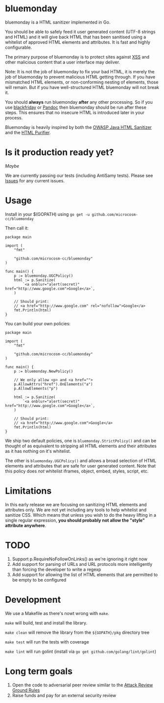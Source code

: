 bluemonday
==========

bluemonday is a HTML sanitizer implemented in Go.

You should be able to safely feed it user generated content (UTF-8 strings and HTML) and it will give back HTML that has been sanitised using a whitelist of approved HTML elements and attributes. It is fast and highly configurable.

The primary purpose of bluemonday is to protect sites against [XSS](http://en.wikipedia.org/wiki/Cross-site_scripting) and other malicious content that a user interface may deliver.

Note: It is not the job of bluemonday to fix your bad HTML, it is merely the job of bluemonday to prevent malicious HTML getting through. If you have mismatched HTML elements, or non-conforming nesting of elements, those will remain. But if you have well-structured HTML bluemonday will not break it.

You should **always** run bluemonday **after** any other processing. So if you use [blackfriday](https://github.com/russross/blackfriday) or [Pandoc](http://johnmacfarlane.net/pandoc/) then bluemonday should be run after these steps. This ensures that no insecure HTML is introduced later in your process.

Bluemonday is heavily inspired by both the [OWASP Java HTML Sanitizer](https://code.google.com/p/owasp-java-html-sanitizer/) and the [HTML Purifier](http://htmlpurifier.org/).

Is it production ready yet?
===========================

*Maybe*

We are currently passing our tests (including AntiSamy tests). Please see [Issues](https://github.com/microcosm-cc/bluemonday/issues) for any current issues.

Usage
=====

Install in your $(GOPATH) using `go get -u github.com/microcosm-cc/bluemonday`

Then call it:
````
package main

import (
	"fmt"

	"github.com/microcosm-cc/bluemonday"
)

func main() {
	p := bluemonday.UGCPolicy()
	html := p.Sanitize(
		`<a onblur="alert(secret)" href="http://www.google.com">Google</a>`,
	)

	// Should print:
	// <a href="http://www.google.com" rel="nofollow">Google</a>
	fmt.Println(html)
}
````

You can build your own policies:
````
package main

import (
	"fmt"

	"github.com/microcosm-cc/bluemonday"
)

func main() {
	p := bluemonday.NewPolicy()

	// We only allow <p> and <a href="">
	p.AllowAttrs("href").OnElements("a")
	p.AllowElements("p")

	html := p.Sanitize(
		`<a onblur="alert(secret)" href="http://www.google.com">Google</a>`,
	)

	// Should print:
	// <a href="http://www.google.com">Google</a>
	fmt.Println(html)
}
````

We ship two default policies, one is `bluemonday.StrictPolicy()` and can be thought of as equivalent to stripping all HTML elements and their attributes as it has nothing on it's whitelist.

The other is `bluemonday.UGCPolicy()` and allows a broad selection of HTML elements and attributes that are safe for user generated content. Note that this policy does *not* whitelist iframes, object, embed, styles, script, etc.

Limitations
===========

In this early release we are focusing on sanitizing HTML elements and attributes only. We are not yet including any tools to help whitelist and sanitize CSS. Which means that unless you wish to do the heavy lifting in a single regular expression, **you should probably not allow the "style" attribute anywhere**.

TODO
====

1. Support p.RequireNoFollowOnLinks() as we're ignoring it right now
1. Add support for parsing of URLs and URL protocols more intelligently than forcing the developer to write a regexp
1. Add support for allowing the list of HTML elements that are permitted to be empty to be configured

Development
===========

We use a Makefile as there's nowt wrong with `make`.

`make` will build, test and install the library.

`make clean` will remove the library from the `${GOPATH}/pkg` directory tree

`make test` will run the tests with coverage

`make lint` will run golint (install via `go get github.com/golang/lint/golint`)

Long term goals
===============

1. Open the code to adversarial peer review similar to the [Attack Review Ground Rules](https://code.google.com/p/owasp-java-html-sanitizer/wiki/AttackReviewGroundRules)
1. Raise funds and pay for an external security review
